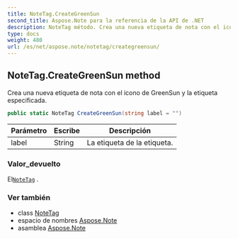 ```yaml
---
title: NoteTag.CreateGreenSun
second_title: Aspose.Note para la referencia de la API de .NET
description: NoteTag método. Crea una nueva etiqueta de nota con el icono de GreenSun y la etiqueta especificada.
type: docs
weight: 480
url: /es/net/aspose.note/notetag/creategreensun/
---
```

## NoteTag.CreateGreenSun method

Crea una nueva etiqueta de nota con el icono de GreenSun y la etiqueta especificada.

```csharp
public static NoteTag CreateGreenSun(string label = "")
```

| Parámetro | Escribe | Descripción |
| --- | --- | --- |
| label | String | La etiqueta de la etiqueta. |

### Valor_devuelto

El[`NoteTag`](../) .

### Ver también

* class [NoteTag](../)
* espacio de nombres [Aspose.Note](../../notetag/)
* asamblea [Aspose.Note](../../../)


